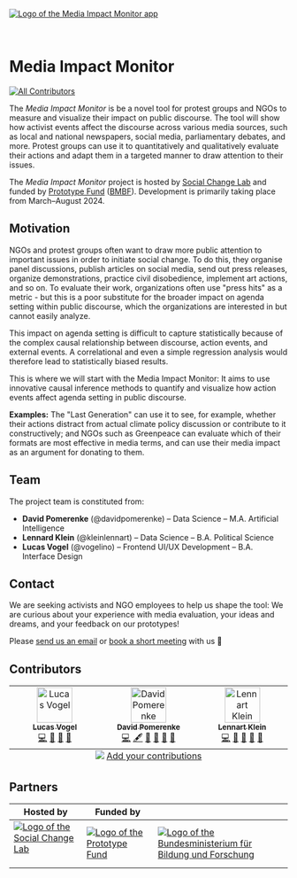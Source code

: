[![Logo of the Media Impact Monitor app](https://mediaimpactmonitor.app/assets/logos/mim-alternate-hybrid.svg)](https://mediaimpactmonitor.app/)

<br />

# Media Impact Monitor

<!-- ALL-CONTRIBUTORS-BADGE:START - Do not remove or modify this section -->
[![All Contributors](https://img.shields.io/badge/all_contributors-3-orange.svg?style=flat-square)](#contributors-)
<!-- ALL-CONTRIBUTORS-BADGE:END -->

The _Media Impact Monitor_ is be a novel tool for protest groups and NGOs to measure and visualize their impact on public discourse. The tool will show how activist events affect the discourse across various media sources, such as local and national newspapers, social media, parliamentary debates, and more. Protest groups can use it to quantitatively and qualitatively evaluate their actions and adapt them in a targeted manner to draw attention to their issues.

The _Media Impact Monitor_ project is hosted by [Social Change Lab](http://socialchangelab.org/) and funded by [Prototype Fund](https://prototypefund.de/en/) ([BMBF](https://www.bmbf.de/bmbf/de/home/home_node.html)). Development is primarily taking place from March–August 2024.

## Motivation

NGOs and protest groups often want to draw more public attention to important issues in order to initiate social change. To do this, they organise panel discussions, publish articles on social media, send out press releases, organize demonstrations, practice civil disobedience, implement art actions, and so on. To evaluate their work, organizations often use "press hits" as a metric - but this is a poor substitute for the broader impact on agenda setting within public discourse, which the organizations are interested in but cannot easily analyze.

This impact on agenda setting is difficult to capture statistically because of the complex causal relationship between discourse, action events, and external events. A correlational and even a simple regression analysis would therefore lead to statistically biased results.

This is where we will start with the Media Impact Monitor: It aims to use innovative causal inference methods to quantify and visualize how action events affect agenda setting in public discourse.

**Examples:** The "Last Generation" can use it to see, for example, whether their actions distract from actual climate policy discussion or contribute to it constructively; and NGOs such as Greenpeace can evaluate which of their formats are most effective in media terms, and can use their media impact as an argument for donating to them.

## Team

The project team is constituted from:

- **David Pomerenke** (@davidpomerenke) – Data Science – M.A. Artificial Intelligence
- **Lennard Klein** (@kleinlennart) – Data Science – B.A. Political Science
- **Lucas Vogel** (@vogelino) – Frontend UI/UX Development – B.A. Interface Design

## Contact

We are seeking activists and NGO employees to help us shape the tool: We are curious about your experience with media evaluation, your ideas and dreams, and your feedback on our prototypes!

Please [send us an email](mailto:david@socialchangelab.org) or [book a short meeting](https://cal.com/davidpomerenke/meeting-mim) with us 🤗

## Contributors

<!-- ALL-CONTRIBUTORS-LIST:START - Do not remove or modify this section -->
<!-- prettier-ignore-start -->
<!-- markdownlint-disable -->
<table>
  <tbody>
    <tr>
      <td align="center" valign="top" width="10%"><a href="https://github.com/vogelino"><img src="https://avatars.githubusercontent.com/u/2759340?v=4?s=64" width="64px;" alt="Lucas Vogel"/><br /><sub><b>Lucas Vogel</b></sub></a><br /><a href="https://github.com/SocialChangeLab/media-impact-monitor-website/commits?author=vogelino" title="Code">💻</a> <a href="#design-vogelino" title="Design">🎨</a> <a href="https://github.com/SocialChangeLab/media-impact-monitor-website/commits?author=vogelino" title="Documentation">📖</a> <a href="#projectManagement-vogelino" title="Project Management">📆</a></td>
      <td align="center" valign="top" width="10%"><a href="https://github.com/davidpomerenke"><img src="https://avatars.githubusercontent.com/u/46022183?v=4?s=64" width="64px;" alt="David Pomerenke"/><br /><sub><b>David Pomerenke</b></sub></a><br /><a href="https://github.com/SocialChangeLab/media-impact-monitor-website/commits?author=davidpomerenke" title="Code">💻</a> <a href="#content-davidpomerenke" title="Content">🖋</a> <a href="#data-davidpomerenke" title="Data">🔣</a> <a href="https://github.com/SocialChangeLab/media-impact-monitor-website/commits?author=davidpomerenke" title="Documentation">📖</a> <a href="#projectManagement-davidpomerenke" title="Project Management">📆</a> <a href="#research-davidpomerenke" title="Research">🔬</a></td>
      <td align="center" valign="top" width="10%"><a href="https://www.kleinbutsignificant.com/"><img src="https://avatars.githubusercontent.com/u/31488915?v=4?s=64" width="64px;" alt="Lennart Klein"/><br /><sub><b>Lennart Klein</b></sub></a><br /><a href="https://github.com/SocialChangeLab/media-impact-monitor-website/commits?author=kleinlennart" title="Code">💻</a> <a href="#data-kleinlennart" title="Data">🔣</a> <a href="https://github.com/SocialChangeLab/media-impact-monitor-website/commits?author=kleinlennart" title="Documentation">📖</a> <a href="#projectManagement-kleinlennart" title="Project Management">📆</a> <a href="#research-kleinlennart" title="Research">🔬</a></td>
    </tr>
  </tbody>
  <tfoot>
    <tr>
      <td align="center" size="13px" colspan="10">
        <img src="https://raw.githubusercontent.com/all-contributors/all-contributors-cli/1b8533af435da9854653492b1327a23a4dbd0a10/assets/logo-small.svg">
          <a href="https://all-contributors.js.org/docs/en/bot/usage">Add your contributions</a>
        </img>
      </td>
    </tr>
  </tfoot>
</table>

<!-- markdownlint-restore -->
<!-- prettier-ignore-end -->

<!-- ALL-CONTRIBUTORS-LIST:END -->

## Partners

| Hosted by                                                                                                                                                                    | Funded by                                                                                                                         |                                                                                                                                                       |
| ---------------------------------------------------------------------------------------------------------------------------------------------------------------------------- | --------------------------------------------------------------------------------------------------------------------------------- | ----------------------------------------------------------------------------------------------------------------------------------------------------- |
| [![Logo of the Social Change Lab](https://mediaimpactmonitor.app/assets/logos/socialchangelab-hybrid.svg)](https://socialchangelab.org/)&nbsp;&nbsp;&nbsp;&nbsp;&nbsp;&nbsp; | [![Logo of the Prototype Fund](https://mediaimpactmonitor.app/assets/logos/prototypefund-hybrid.svg)](https://prototypefund.org/) | [![Logo of the Bundesministerium für Bildung und Forschung](https://mediaimpactmonitor.app/assets/logos/bmbf-hybrid.svg)](https://prototypefund.org/) |
